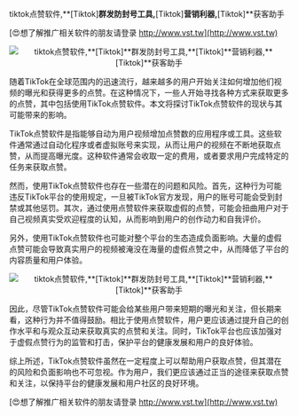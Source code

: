 tiktok点赞软件,**[Tiktok]**群发防封号工具,**[Tiktok]**营销利器,**[Tiktok]**获客助手

[😍想了解推广相关软件的朋友请登录 http://www.vst.tw](http://www.vst.tw)

 <center><img src="https://vst.tw/MP4/tuiguang/png/2.png" alt="tiktok点赞软件,**[Tiktok]**群发防封号工具,**[Tiktok]**营销利器,**[Tiktok]**获客助手"></center>

随着TikTok在全球范围内的迅速流行，越来越多的用户开始关注如何增加他们视频的曝光和获得更多的点赞。在这种情况下，一些人开始寻找各种方式来获取更多的点赞，其中包括使用TikTok点赞软件。本文将探讨TikTok点赞软件的现状与其可能带来的影响。

TikTok点赞软件是指能够自动为用户视频增加点赞数的应用程序或工具。这些软件通常通过自动化程序或者虚拟账号来实现，从而让用户的视频在不断地获取点赞，从而提高曝光度。这种软件通常会收取一定的费用，或者要求用户完成特定的任务来获取点赞。

然而，使用TikTok点赞软件也存在一些潜在的问题和风险。首先，这种行为可能违反TikTok平台的使用规定，一旦被TikTok官方发现，用户的账号可能会受到封禁或其他惩罚。其次，通过使用点赞软件来获取虚假的点赞，可能会扭曲用户对于自己视频真实受欢迎程度的认知，从而影响到用户的创作动力和自我评价。

另外，使用TikTok点赞软件也可能对整个平台的生态造成负面影响。大量的虚假点赞可能会导致真实用户的视频被淹没在海量的虚假点赞之中，从而降低了平台的内容质量和用户体验。

 <center><img src="https://vst.tw/MP4/tuiguang/png/8.png" alt="tiktok点赞软件,**[Tiktok]**群发防封号工具,**[Tiktok]**营销利器,**[Tiktok]**获客助手"></center>

因此，尽管TikTok点赞软件可能会给某些用户带来短期的曝光和关注，但长期来看，这种行为并不值得鼓励。相比于使用点赞软件，用户更应该通过提升自己的创作水平和与观众互动来获取真实的点赞和关注。同时，TikTok平台也应该加强对于虚假点赞行为的监管和打击，保护平台的健康发展和用户的良好体验。

综上所述，TikTok点赞软件虽然在一定程度上可以帮助用户获取点赞，但其潜在的风险和负面影响也不可忽视。作为用户，我们更应该通过正当的途径来获取点赞和关注，以保持平台的健康发展和用户社区的良好环境。

[😍想了解推广相关软件的朋友请登录 http://www.vst.tw](http://www.vst.tw)



